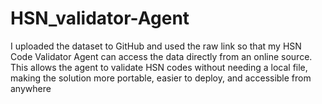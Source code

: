 # HSN_validator-Agent
I uploaded the dataset to GitHub and used the raw link so that my HSN Code Validator Agent can access the data directly from an online source. This allows the agent to validate HSN codes without needing a local file, making the solution more portable, easier to deploy, and accessible from anywhere
